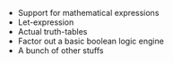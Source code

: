 - Support for mathematical expressions
- Let-expression
- Actual truth-tables
- Factor out a basic boolean logic engine
- A bunch of other stuffs
